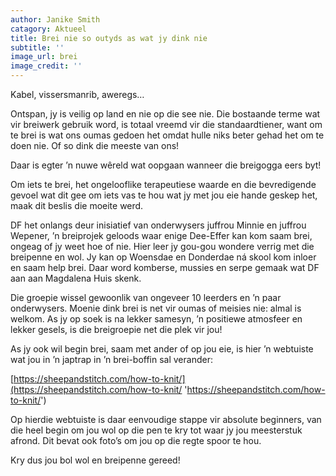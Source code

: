 ```yaml
---
author: Janike Smith
catagory: Aktueel
title: Brei nie so outyds as wat jy dink nie
subtitle: ''
image_url: brei
image_credit: ''
---
```


Kabel, vissersmanrib, aweregs…

Ontspan, jy is veilig op land en nie op die see nie. Die bostaande terme wat vir breiwerk gebruik word, is totaal vreemd vir die standaardtiener, want om te brei is wat ons oumas gedoen het omdat hulle niks beter gehad het om te doen nie. Of so dink die meeste van ons!

Daar is egter ’n nuwe wêreld wat oopgaan wanneer die breigogga eers byt!

Om iets te brei, het ongelooflike terapeutiese waarde en die bevredigende gevoel wat dit gee om iets vas te hou wat jy met jou eie hande geskep het, maak dit beslis die moeite werd.

DF het onlangs deur inisiatief van onderwysers juffrou Minnie en juffrou Wepener, ’n breiprojek geloods waar enige Dee-Effer kan kom saam brei, ongeag of jy weet hoe of nie. Hier leer jy gou-gou wondere verrig met die breipenne en wol. Jy kan op Woensdae en Donderdae ná skool kom inloer en saam help brei. Daar word komberse, mussies en serpe gemaak wat DF aan aan Magdalena Huis skenk.

Die groepie wissel gewoonlik van ongeveer 10 leerders en ’n paar onderwysers. Moenie dink brei is net vir oumas of meisies nie: almal is welkom. As jy op soek is na lekker samesyn, ’n positiewe atmosfeer en lekker gesels, is die breigroepie net die plek vir jou!

As jy ook wil begin brei, saam met ander of op jou eie, is hier ’n webtuiste wat jou in ’n japtrap in ’n brei-boffin sal verander:

[https://sheepandstitch.com/how-to-knit/](https://sheepandstitch.com/how-to-knit/ 'https://sheepandstitch.com/how-to-knit/')

Op hierdie webtuiste is daar eenvoudige stappe vir absolute beginners, van die heel begin om jou wol op die pen te kry tot waar jy jou meesterstuk afrond. Dit bevat ook foto’s om jou op die regte spoor te hou.

Kry dus jou bol wol en breipenne gereed!
